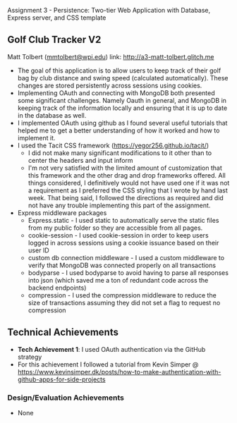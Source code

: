 Assignment 3 - Persistence: Two-tier Web Application with Database, Express server, and CSS template

## Golf Club Tracker V2

Matt Tolbert (mmtolbert@wpi.edu)
link: http://a3-matt-tolbert.glitch.me

- The goal of this application is to allow users to keep track of their golf bag by club distance and swing speed (calculated automatically). These changes are stored persistently across sessions using cookies.
- Implementing OAuth and connecting with MongoDB both presented some significant challenges. Namely Oauth in general, and MongoDB in keeping track of the information locally and ensuring that it is up to date in the database as well.
- I implemented OAuth using github as I found several useful tutorials that helped me to get a better understanding of how it worked and how to implement it.
- I used the Tacit CSS framework (https://yegor256.github.io/tacit/)
  - I did not make many significant modifications to it other than to center the headers and input inform
  - I'm not very satisfied with the limited amount of customization that this framework and the other drag and drop frameworks offered. All things considered, I definitively would not have used one if it was not a requirement as I preferred the CSS styling that I wrote by hand last week. That being said, I followed the directions as required and did not have any trouble implementing this part of the assignment.
- Express middleware packages
  - Express.static - I used static to automatically serve the static files from my public folder so they are accessible from all pages.
  - cookie-session - I used cookie-session in order to keep users logged in across sessions using a cookie issuance based on their user ID
  - custom db connection middleware - I used a custom middleware to verify that MongoDB was connected properly on all transactions
  - bodyparse - I used bodyparse to avoid having to parse all responses into json (which saved me a ton of redundant code across the backend endpoints)
  - compression - I used the compression middleware to reduce the size of transactions assuming they did not set a flag to request no compression

## Technical Achievements
- **Tech Achievement 1**: I used OAuth authentication via the GitHub strategy
- For this achievement I followed a tutorial from Kevin Simper @
https://www.kevinsimper.dk/posts/how-to-make-authentication-with-github-apps-for-side-projects

### Design/Evaluation Achievements
- None
